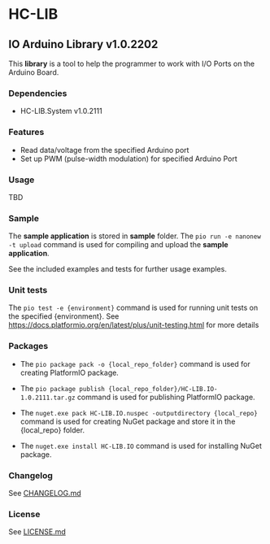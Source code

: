 # HC-LIB
## IO Arduino Library v1.0.2202
This __library__ is a tool to help the programmer to work with I/O Ports on the Arduino Board.

### Dependencies
- HC-LIB.System v1.0.2111

### Features
- Read data/voltage from the specified Arduino port
- Set up PWM (pulse-width modulation) for specified Arduino Port

### Usage
TBD

### Sample
The __sample application__ is stored in __sample__ folder. 
The `pio run -e nanonew -t upload` command is used for compiling and upload the __sample application__.

See the included examples and tests for further usage examples.

### Unit tests
The `pio test -e {environment}` command is used for running unit tests on the specified {environment}. See https://docs.platformio.org/en/latest/plus/unit-testing.html for more details

### Packages
* The `pio package pack -o {local_repo_folder}` command is used for creating PlatformIO package.
* The `pio package publish {local_repo_folder}/HC-LIB.IO-1.0.2111.tar.gz` command is used for publishing PlatformIO package.

* The `nuget.exe pack HC-LIB.IO.nuspec -outputdirectory {local_repo}` command is used for creating NuGet package and store it in the {local_repo} folder.
* The `nuget.exe install HC-LIB.IO` command is used for installing NuGet package.

### Changelog
See [CHANGELOG.md](CHANGELOG.md)

### License
See [LICENSE.md](LICENSE.md)